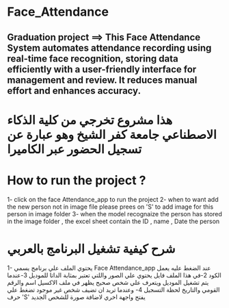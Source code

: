 # Face_Attendance
## Graduation project ==> This Face Attendance System automates attendance recording using real-time face recognition, storing data efficiently with a user-friendly interface for management and review. It reduces manual effort and enhances accuracy.


# هذا مشروع تخرجي من كلية الذكاء الاصطناعي جامعة كفر الشيخ وهو عبارة عن تسجيل الحضور عبر الكاميرا
# How to run the project ? 
 1- click on the face Attendance_app to run the project 
 2- when to want add the new person not in image file please prees on 'S' to add image for this person in image folder
 3- when the model recognaize the person has stored in the image folder , the excel sheet contain the ID , name , Date the person  
 # 
# شرح كيفية تشغيل البرنامج بالعربي 
1- يحتوي الملف علي برنامج يسمي Face Attendance_app عند الضغط عليه يعمل الكود 
2-في هذا الملف فايل يحتوي علي الصور واللتي تعتبر بمثابة الداتا للموديل 
3-عندما يتم تشغيل الموديل ويتعرف علي شخص صحيح يظهر في ملف الاكسيل اسم والرقم القومي والتاريخ لحظة التسجيل 
4-  وعندما تريد ان تضيف شخص غير موجود تضغط علي حرف 'S' يفتح واجهة اخري لاضافة صورة للشخص الجديد 
